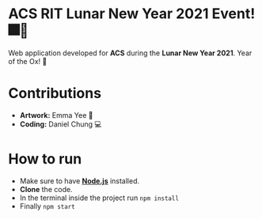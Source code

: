 # ACS RIT Lunar New Year 2021 Event! 🎆🧧
Web application developed for **ACS** during the **Lunar New Year 2021**. Year of the Ox! 🐂
# Contributions 
- **Artwork:** Emma Yee 🎨
- **Coding:** Daniel Chung 💻
# How to run
- Make sure to have **[Node.js](https://nodejs.org/en/)** installed. 
- **Clone** the code. 
- In the terminal inside the project run  `npm install`
- Finally `npm start`
